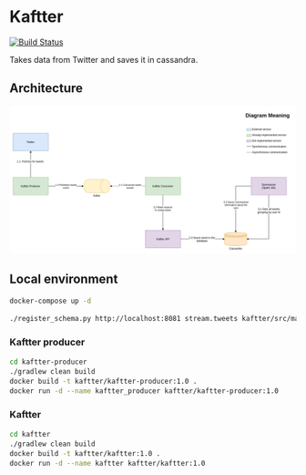 # Kaftter

[![Build Status](https://travis-ci.com/3ldr0n/kaftter.svg?branch=master)](https://travis-ci.com/3ldr0n/kaftter)

Takes data from Twitter and saves it in cassandra.

## Architecture

![Architecture](./docs/kaftter.png)

## Local environment

```bash
docker-compose up -d
```

```bash
./register_schema.py http://localhost:8081 stream.tweets kaftter/src/main/avro/Tweet.avsc
```

### Kaftter producer

```bash
cd kaftter-producer
./gradlew clean build
docker build -t kaftter/kaftter-producer:1.0 .
docker run -d --name kaftter_producer kaftter/kaftter-producer:1.0
```

### Kaftter

```bash
cd kaftter
./gradlew clean build
docker build -t kaftter/kaftter:1.0 .
docker run -d --name kaftter kaftter/kaftter:1.0
```
